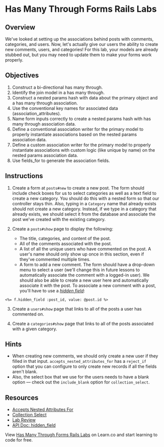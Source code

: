 # Has Many Through Forms Rails Labs

## Overview

We've looked at setting up the associations behind posts with comments, categories, and users. Now, let's actually give our users the ability to create new comments, users, and categories! For this lab, your models are already stubbed out, but you may need to update them to make your forms work properly.


## Objectives

1. Construct a bi-directional has many through.
2. Identify the join model in a has many through.
3. Construct a nested params hash with data about the primary object and a has many through association.
4. Use the conventional key names for associated data (association_attributes).
5. Name form inputs correctly to create a nested params hash with has many through association data.
6. Define a conventional association writer for the primary model to properly instantiate associations based on the nested params association data.
7. Define a custom association writer for the primary model to properly instantiate associations with custom logic (like unique by name) on the nested params association data.
8. Use fields_for to generate the association fields.

## Instructions

1. Create a form at `posts#new` to create a new post. The form should include check boxes for us to select categories as well as a text field to create a new category. You should do this with a nested form so that our controller stays thin. Also, typing in a `Category` name that already exists should not create a new category. Instead, if we type in a category that already exists, we should select it from the database and associate the post we've created with the existing category.

2. Create a `posts#show` page to display the following:
    * The title, categories, and content of the post.
    * All of the comments associated with the post.
    * A list of all the unique users who have commented on the post. A user's name should only show up once in this section, even if they've commented multiple times.
    * A form to add a new comment. The form should have a drop-down menu to select a user (we'll change this in future lessons to automatically associate the comment with a logged-in user). We should also be able to create a new user here and automatically associate it with the post. To associate a new comment with a post, you'll have to use a _[hidden field](https://apidock.com/rails/ActionView/Helpers/FormHelper/hidden_field)_:

  ```erb
  <%= f.hidden_field :post_id, value: @post.id %>
  ```

3. Create a `users#show` page that links to all of the posts a user has commented on.

4. Create a `categories#show` page that links to all of the posts associated with a given category.

## Hints

+ When creating new comments, we should only create a new user if they filled in that input. `accepts_nested_attributes_for` has a `reject_if` option that you can configure to only create new records if all the fields aren't blank.
+ Also, the select box that we use for the users needs to have a blank option –– check out the `include_blank` option for `collection_select`.

## Resources

+ [Accepts Nested Attributes For](http://api.rubyonrails.org/classes/ActiveRecord/NestedAttributes/ClassMethods.html)
+ [Collection Select](http://apidock.com/rails/ActionView/Helpers/FormOptionsHelper/collection_select)
+ [Lab Review](https://www.youtube.com/watch?v=k7s2LjVF3YY)
+ [API Doc: hidden_field](https://apidock.com/rails/ActionView/Helpers/FormHelper/hidden_field)

<p data-visibility='hidden'>View <a href='https://learn.co/lessons/has-many-through-forms-rails-labs' title='Has Many Through Forms Rails Labs'>Has Many Through Forms Rails Labs</a> on Learn.co and start learning to code for free.</p>
